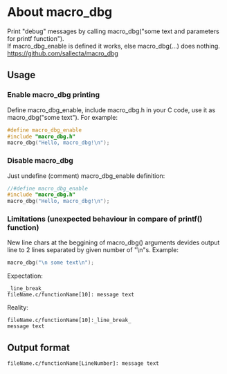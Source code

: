 # About macro_dbg
Print "debug" messages by calling macro_dbg("some text and parameters for printf function").  
If macro_dbg_enable is defined it works, else macro_dbg(...) does nothing.  
https://github.com/sallecta/macro_dbg

## Usage
### Enable macro_dbg printing
Define macro_dbg_enable, include macro_dbg.h in your C code, use it as macro_dbg("some text"). For example:
```c
#define macro_dbg_enable
#include "macro_dbg.h"
macro_dbg("Hello, macro_dbg!\n");
```

### Disable macro_dbg
Just undefine (comment) macro_dbg_enable definition:
```c
//#define macro_dbg_enable
#include "macro_dbg.h"
macro_dbg("Hello, macro_dbg!\n");
```

### Limitations (unexpected behaviour in compare of printf() function)
New line chars at the beggining of macro_dbg() arguments devides output line to 2 lines separated by given number of "\n"s.
Example:
```c
macro_dbg("\n some text\n");
```
Expectation:
```console
_line_break_
fileName.c/functionName[10]: message text
```
Reality:
```console
fileName.c/functionName[10]:_line_break_ 
message text
```

## Output format
```console
fileName.c/functionName[LineNumber]: message text
```
